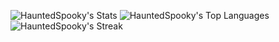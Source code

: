 ![HauntedSpooky's Stats](https://github-readme-stats.vercel.app/api?username=HauntedSpooky&theme=jolly&show_icons=true&hide_border=false&count_private=true)
![HauntedSpooky's Top Languages](https://github-readme-stats.vercel.app/api/top-langs/?username=HauntedSpooky&theme=jolly&show_icons=true&hide_border=false&layout=compact)
![HauntedSpooky's Streak](https://github-readme-streak-stats.herokuapp.com/?user=HauntedSpooky&theme=jolly&hide_border=false)
